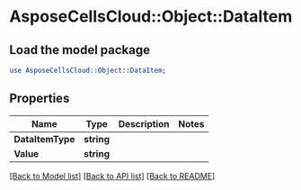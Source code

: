 # AsposeCellsCloud::Object::DataItem 

## Load the model package
```perl
use AsposeCellsCloud::Object::DataItem;
```

## Properties
Name | Type | Description | Notes
------------ | ------------- | ------------- | -------------
**DataItemType** | **string** |  |
**Value** | **string** |  |  

[[Back to Model list]](../README.md#documentation-for-models) [[Back to API list]](../README.md#documentation-for-api-endpoints) [[Back to README]](../README.md)

